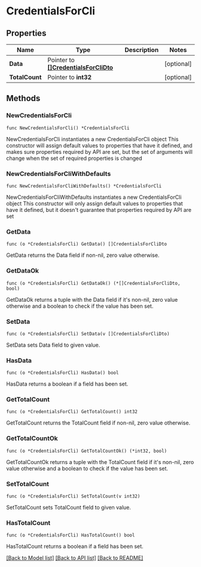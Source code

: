 # CredentialsForCli

## Properties

Name | Type | Description | Notes
------------ | ------------- | ------------- | -------------
**Data** | Pointer to [**[]CredentialsForCliDto**](CredentialsForCliDto.md) |  | [optional] 
**TotalCount** | Pointer to **int32** |  | [optional] 

## Methods

### NewCredentialsForCli

`func NewCredentialsForCli() *CredentialsForCli`

NewCredentialsForCli instantiates a new CredentialsForCli object
This constructor will assign default values to properties that have it defined,
and makes sure properties required by API are set, but the set of arguments
will change when the set of required properties is changed

### NewCredentialsForCliWithDefaults

`func NewCredentialsForCliWithDefaults() *CredentialsForCli`

NewCredentialsForCliWithDefaults instantiates a new CredentialsForCli object
This constructor will only assign default values to properties that have it defined,
but it doesn't guarantee that properties required by API are set

### GetData

`func (o *CredentialsForCli) GetData() []CredentialsForCliDto`

GetData returns the Data field if non-nil, zero value otherwise.

### GetDataOk

`func (o *CredentialsForCli) GetDataOk() (*[]CredentialsForCliDto, bool)`

GetDataOk returns a tuple with the Data field if it's non-nil, zero value otherwise
and a boolean to check if the value has been set.

### SetData

`func (o *CredentialsForCli) SetData(v []CredentialsForCliDto)`

SetData sets Data field to given value.

### HasData

`func (o *CredentialsForCli) HasData() bool`

HasData returns a boolean if a field has been set.

### GetTotalCount

`func (o *CredentialsForCli) GetTotalCount() int32`

GetTotalCount returns the TotalCount field if non-nil, zero value otherwise.

### GetTotalCountOk

`func (o *CredentialsForCli) GetTotalCountOk() (*int32, bool)`

GetTotalCountOk returns a tuple with the TotalCount field if it's non-nil, zero value otherwise
and a boolean to check if the value has been set.

### SetTotalCount

`func (o *CredentialsForCli) SetTotalCount(v int32)`

SetTotalCount sets TotalCount field to given value.

### HasTotalCount

`func (o *CredentialsForCli) HasTotalCount() bool`

HasTotalCount returns a boolean if a field has been set.


[[Back to Model list]](../README.md#documentation-for-models) [[Back to API list]](../README.md#documentation-for-api-endpoints) [[Back to README]](../README.md)


